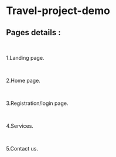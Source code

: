 # Travel-project-demo
<h2>Pages details :</h2><br>
<p>1.Landing page.</p><br>
<p>2.Home page.</p><br>
<p>3.Registration/login page.</p><br>
<p>4.Services.</p><br>
<p>5.Contact us.</p><br>

